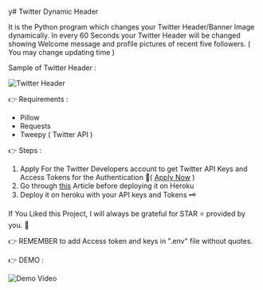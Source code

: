y# Twitter Dynamic Header

It is the Python program which changes your Twitter Header/Banner Image dynamically. In every 60 Seconds your Twitter Header will be changed showing Welcome message and profile pictures of recent five followers. ( You may change updating time )

Sample of Twitter Header :

![Twitter Header](https://github.com/adivaste/twitter_dynamic_header/blob/main/images/header.png?raw=true)

👉 Requirements :
  - Pillow
  - Requests 
  - Tweepy ( Twitter API )

👉 Steps :
  1. Apply For the Twitter Developers account to get Twitter API Keys and Access Tokens for the Authentication 🔐( <a href="https://developer.twitter.com/en/apply-for-access">Apply Now</a> )
  2. Go through <a href="https://stackoverflow.com/questions/29803645/403-error-with-tweepy/71951399#71951399">this</a> Article before deploying it on Heroku 
  3. Deploy it on heroku with your API keys and Tokens 🗝️

If You Liked this Project, I will always be grateful for STAR ⭐ provided by you. 🤗

👉 REMEMBER to add Access token and keys in ".env" file without quotes.

👉 DEMO :


![Demo Video](https://github.com/adivaste/twitter_dynamic_header/blob/main/Twiiter_dynamic_header.gif)
